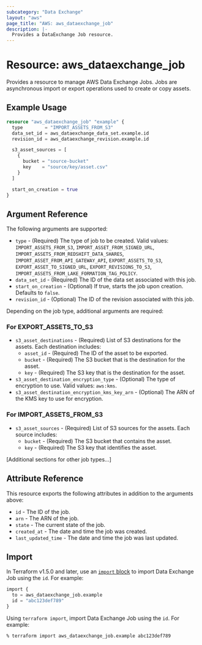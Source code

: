```yaml
---
subcategory: "Data Exchange"
layout: "aws"
page_title: "AWS: aws_dataexchange_job"
description: |-
  Provides a DataExchange Job resource.
---
```


# Resource: aws_dataexchange_job

Provides a resource to manage AWS Data Exchange Jobs.
Jobs are asynchronous import or export operations used to create or copy assets.

## Example Usage

```terraform
resource "aws_dataexchange_job" "example" {
  type        = "IMPORT_ASSETS_FROM_S3"
  data_set_id = aws_dataexchange_data_set.example.id
  revision_id = aws_dataexchange_revision.example.id

  s3_asset_sources = [
    {
      bucket = "source-bucket"
      key    = "source/key/asset.csv"
    }
  ]

  start_on_creation = true
}
```

## Argument Reference

The following arguments are supported:

* `type` - (Required) The type of job to be created. Valid values: `IMPORT_ASSETS_FROM_S3`, `IMPORT_ASSET_FROM_SIGNED_URL`, `IMPORT_ASSETS_FROM_REDSHIFT_DATA_SHARES`, `IMPORT_ASSET_FROM_API_GATEWAY_API`, `EXPORT_ASSETS_TO_S3`, `EXPORT_ASSET_TO_SIGNED_URL`, `EXPORT_REVISIONS_TO_S3`, `IMPORT_ASSETS_FROM_LAKE_FORMATION_TAG_POLICY`.
* `data_set_id` - (Required) The ID of the data set associated with this job.
* `start_on_creation` - (Optional) If true, starts the job upon creation. Defaults to `false`.
* `revision_id` - (Optional) The ID of the revision associated with this job.

Depending on the job type, additional arguments are required:

### For EXPORT_ASSETS_TO_S3

* `s3_asset_destinations` - (Required) List of S3 destinations for the assets. Each destination includes:
    * `asset_id` - (Required) The ID of the asset to be exported.
    * `bucket` - (Required) The S3 bucket that is the destination for the asset.
    * `key` - (Required) The S3 key that is the destination for the asset.
* `s3_asset_destination_encryption_type` - (Optional) The type of encryption to use. Valid values: `aws:kms`.
* `s3_asset_destination_encryption_kms_key_arn` - (Optional) The ARN of the KMS key to use for encryption.

### For IMPORT_ASSETS_FROM_S3

* `s3_asset_sources` - (Required) List of S3 sources for the assets. Each source includes:
    * `bucket` - (Required) The S3 bucket that contains the asset.
    * `key` - (Required) The S3 key that identifies the asset.

[Additional sections for other job types...]

## Attribute Reference

This resource exports the following attributes in addition to the arguments above:

* `id` - The ID of the job.
* `arn` - The ARN of the job.
* `state` - The current state of the job.
* `created_at` - The date and time the job was created.
* `last_updated_time` - The date and time the job was last updated.

## Import

In Terraform v1.5.0 and later, use an [`import` block](https://developer.hashicorp.com/terraform/language/import) to import Data Exchange Job using the `id`. For example:

```terraform
import {
  to = aws_dataexchange_job.example
  id = "abc123def789"
}
```

Using `terraform import`, import Data Exchange Job using the `id`. For example:

```console
% terraform import aws_dataexchange_job.example abc123def789
```
